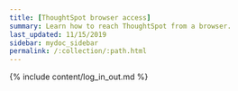 ```yaml
---
title: [ThoughtSpot browser access]
summary: Learn how to reach ThoughtSpot from a browser.
last_updated: 11/15/2019
sidebar: mydoc_sidebar
permalink: /:collection/:path.html
---
```


{% include content/log_in_out.md %}
